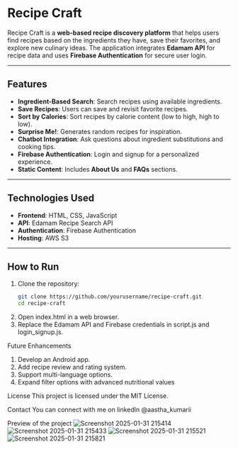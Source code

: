 # Recipe Craft

Recipe Craft is a **web-based recipe discovery platform** that helps users find recipes based on the ingredients they have, save their favorites, and explore new culinary ideas. The application integrates **Edamam API** for recipe data and uses **Firebase Authentication** for secure user login.

---

## Features  
- **Ingredient-Based Search**: Search recipes using available ingredients.  
- **Save Recipes**: Users can save and revisit favorite recipes.  
- **Sort by Calories**: Sort recipes by calorie content (low to high, high to low).  
- **Surprise Me!**: Generates random recipes for inspiration.  
- **Chatbot Integration**: Ask questions about ingredient substitutions and cooking tips.  
- **Firebase Authentication**: Login and signup for a personalized experience.  
- **Static Content**: Includes **About Us** and **FAQs** sections.

---

## Technologies Used  
- **Frontend**: HTML, CSS, JavaScript  
- **API**: Edamam Recipe Search API  
- **Authentication**: Firebase Authentication  
- **Hosting**: AWS S3  

---

## How to Run  
1. Clone the repository:  
   ```bash
   git clone https://github.com/yourusername/recipe-craft.git
   cd recipe-craft
2. Open index.html in a web browser.
3. Replace the Edamam API and Firebase credentials in script.js and login_signup.js.

Future Enhancements
1. Develop an Android app.
2. Add recipe review and rating system.
3. Support multi-language options.
4. Expand filter options with advanced nutritional values

License
This project is licensed under the MIT License.

Contact
You can connect with me on linkedIn @aastha_kumarii

Preview of the project
![Screenshot 2025-01-31 215414](https://github.com/user-attachments/assets/2fdea067-b57e-4ce1-95bd-7eb5a7e85abc)
![Screenshot 2025-01-31 215433](https://github.com/user-attachments/assets/884159b0-6b11-4b29-8f33-90352963c073)
![Screenshot 2025-01-31 215521](https://github.com/user-attachments/assets/3d3ed395-7a57-4ddd-ae03-304bdf710ce3)
![Screenshot 2025-01-31 215821](https://github.com/user-attachments/assets/7cdfc1c4-ca75-4d58-8df0-7c405072eef3)




